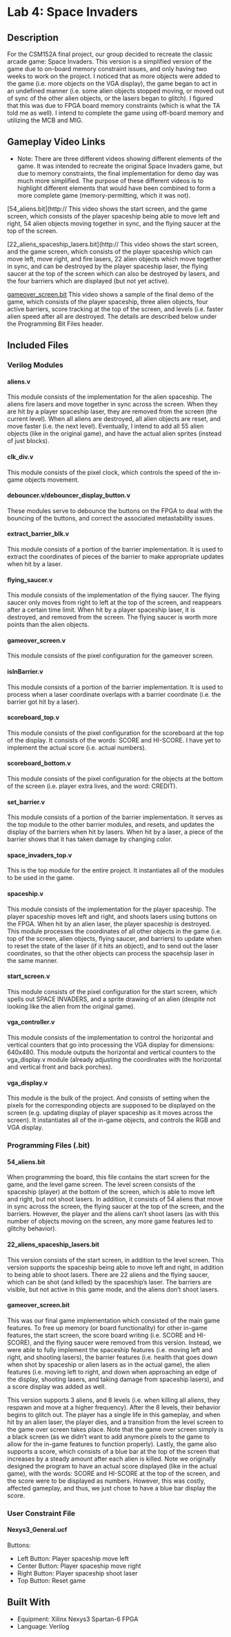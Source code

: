 # Lab 4: Space Invaders

## Description 
For the CSM152A final project, our group decided to recreate the classic arcade game: Space Invaders. This version is a simplified version of the game due to on-board memory constraint issues, and only having two weeks to work on the project. I noticed that as more objects were added to the game (i.e. more objects on the VGA display), the game began to act in an undefined manner (i.e. some alien objects stopped moving, or moved out of sync of the other alien objects, or the lasers began to glitch). I figured that this was due to FPGA board memory constraints (which is what the TA told me as well). I intend to complete the game using off-board memory and utilizing the MCB and MIG.

## Gameplay Video Links
* Note: There are three different videos showing different elements of the game. It was intended to recreate the original Space Invaders game, but due to memory constraints, the final implementation for demo day was much more simplified. The purpose of these different videos is to highlight different elements that would have been combined to form a more complete game (memory-permitting, which it was not).

[54_aliens.bit](http://
This video shows the start screen, and the game screen, which consists of the player spaceship being able to move left and right, 54 alien objects moving together in sync, and the flying saucer at the top of the screen.

[22_aliens_spaceship_lasers.bit](http://
This video shows the start screen, and the game screen, which consists of the player spaceship which can move left, move right, and fire lasers, 22 alien objects which move together in sync, and can be destroyed by the player spaceship laser,  the flying saucer at the top of the screen which can also be destroyed by lasers, and the four barriers which are displayed (but not yet active).

[gameover_screen.bit](https://www.youtube.com/watch?v=lbOyKXYbLiI)
This video shows a sample of the final demo of the game, which consists of the player spaceship, three alien objects, four active barriers, score tracking at the top of the screen, and levels (i.e. faster alien speed after all are destroyed. The details are described below under the Programming Bit Files header.

## Included Files

### Verilog Modules 

#### aliens.v
This module consists of the implementation for the alien spaceship. The aliens fire lasers and move together in sync across the screen. When they are hit by a player spaceship laser, they are removed from the screen (the current level). When all aliens are destroyed, all alien objects are reset, and move faster (i.e. the next level). Eventually, I intend to add all 55 alien objects (like in the original game), and have the actual alien sprites (instead of just blocks).

#### clk_div.v
This module consists of the pixel clock, which controls the speed of the in-game objects movement.

#### debouncer.v/debouncer_display_button.v
These modules serve to debounce the buttons on the FPGA to deal with the bouncing of the buttons, and correct the associated metastability issues.

#### extract_barrier_blk.v
This module consists of a portion of the barrier implementation. It is used to extract the coordinates of pieces of the barrier to make appropriate updates when hit by a laser.

#### flying_saucer.v
This module consists of the implementation of the flying saucer. The flying saucer only moves from right to left at the top of the screen, and reappears after a certain time limit. When hit by a player spaceship laser, it is destroyed, and removed from the screen. The flying saucer is worth more points than the alien objects.

#### gameover_screen.v
This module consists of the pixel configuration for the gameover screen.

#### isInBarrier.v
This module consists of a portion of the barrier implementation. It is used to process when a laser coordinate overlaps with a barrier coordinate (i.e. the barrier got hit by a laser). 

#### scoreboard_top.v
This module consists of the pixel configuration for the scoreboard at the top of the display. It consists of the words: SCORE and HI-SCORE. I have yet to implement the actual score (i.e. actual numbers).

#### scoreboard_bottom.v
This module consists of the pixel configuration for the objects at the bottom of the screen (i.e. player extra lives, and the word: CREDIT).

#### set_barrier.v
This module consists of a portion of the barrier implementation. It serves as the top module to the other barrier modules, and resets, and updates the display of the barriers when hit by lasers. When hit by a laser, a piece of the barrier shows that it has taken damage by changing color.

#### space_invaders_top.v
This is the top module for the entire project. It instantiates all of the modules to be used in the game.

#### spaceship.v
This module consists of the implementation for the player spaceship. The player spaceship moves left and right, and shoots lasers using buttons on the FPGA. When hit by an alien laser, the player spaceship is destroyed. This module processes the coordinates of all other objects in the game (i.e. top of the screen, alien objects, flying saucer, and barriers) to update when to reset the state of the laser (if it hits an object), and to send out the laser coordinates, so that the other objects can process the spacehsip laser in the same manner.

#### start_screen.v
This module consists of the pixel configuration for the start screen, which spells out SPACE INVADERS, and a sprite drawing of an alien (despite not looking like the alien from the original game).

#### vga_controller.v
This module consists of the implementation to control the horizontal and vertical counters that go into processing the VGA display for dimensions: 640x480. This module outputs the horizontal and vertical counters to the vga_display.v module (already adjusting the coordinates with the horizontal and vertical front and back porches). 

#### vga_display.v
This module is the bulk of the project. And consists of setting when the pixels for the corresponding objects are supposed to be displayed on the screen (e.g. updating display of player spaceship as it moves across the screen). It instantiates all of the in-game objects, and controls the RGB and VGA display. 

### Programming Files (.bit)

#### 54_aliens.bit
When programming the board, this file contains the start screen for
the game, and the level game screen. The level screen consists of the spaceship (player)
at the bottom of the screen, which is able to move left and right, but not shoot lasers.
In addition, it consists of 54 aliens that move in sync across the screen, the flying
saucer at the top of the screen, and the barriers. However, the player and the aliens
can’t shoot lasers (as with this number of objects moving on the screen, any more game
features led to glitchy behavior).

#### 22_aliens_spaceship_lasers.bit
This version consists of the start screen, in addition to the level screen. This version
supports the spaceship being able to move left and right, in addition to being able to
shoot lasers. There are 22 aliens and the flying saucer, which can be shot (and killed)
by the spaceship’s laser. The barriers are visible, but not active in this game mode, and
the aliens don’t shoot lasers.

#### gameover_screen.bit
This was our final game implementation which consisted of the main game features. To free
up memory (or board functionality) for other in-game features, the start screen, the 
score board writing (i.e. SCORE and HI-SCORE), and the flying saucer were removed from
this version. Instead, we were able to fully implement the spaceship features (i.e. 
moving left and right, and shooting lasers), the barrier features (i.e. health that goes
down when shot by spaceship or alien lasers as in the actual game), the alien features 
(i.e. moving left to right, and down when approaching an edge of the display, shooting
lasers, and taking damage from spaceship lasers), and a score display was added as well.

This version supports 3 aliens, and 8 levels (i.e. when killing all aliens, they respawn
and move at a higher frequency). After the 8 levels, their behavior begins to glitch out.
The player has a single life in this gameplay, and when hit by an alien laser, the 
player dies, and a transition from the level screen to the game over screen takes place.
Note that the game over screen simply is a black screen (as we didn’t want to add anymore
pixels to the game to allow for the in-game features to function properly). Lastly, the 
game also supports a score, which consists of a blue bar at the top of the screen that
increases by a steady amount after each alien is killed. Note we originally designed the
program to have an actual score displayed (like in the actual game), with the words: 
SCORE and HI-SCORE at the top of the screen, and the score were to be displayed as 
numbers. However, this was costly, affected gameplay, and thus, we just chose to have
a blue bar display the score.

### User Constraint File

#### Nexys3_General.ucf
Buttons:
* Left Button: Player spaceship move left
* Center Button: Player spaceship move right
* Right Button: Player spaceship shoot laser
* Top Button: Reset game

## Built With
* Equipment: Xilinx Nexys3 Spartan-6 FPGA
* Language: Verilog
